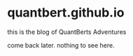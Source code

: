 # quantbert.github.io
this is the blog of QuantBerts Adventures

come back later. nothing to see here.
